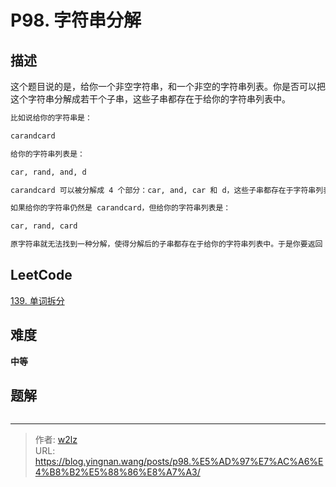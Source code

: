 # P98. 字符串分解


<!--more-->

## 描述

这个题目说的是，给你一个非空字符串，和一个非空的字符串列表。你是否可以把这个字符串分解成若干个子串，这些子串都存在于给你的字符串列表中。

```markdown
比如说给你的字符串是：

carandcard

给你的字符串列表是：

car, rand, and, d

carandcard 可以被分解成 4 个部分：car, and, car 和 d，这些子串都存在于字符串列表中。因此，你要返回 true。

如果给你的字符串仍然是 carandcard，但给你的字符串列表是：

car, rand, card

原字符串就无法找到一种分解，使得分解后的子串都存在于给你的字符串列表中。于是你要返回 false。
```

## LeetCode

[139. 单词拆分](https://leetcode.cn/problems/word-break/description/)

## 难度

**中等**

## 题解

```java

```


---

> 作者: [w2lz](https://github.com/w2lz)  
> URL: https://blog.yingnan.wang/posts/p98.%E5%AD%97%E7%AC%A6%E4%B8%B2%E5%88%86%E8%A7%A3/  


